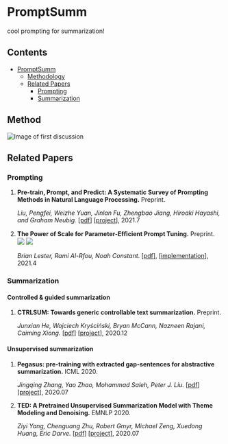 # PromptSumm
cool prompting for summarization!

## Contents

- [PromptSumm](#PromptSumm)
  - [Methodology](#Method)
  - [Related Papers](#related-papers)
    - [Prompting](#prompting)
    - [Summarization](#summarization)

## Method
![Image of first discussion](https://github.com/ntunlp/PromptSumm/blob/main/images/first_discussion_screenshot.jpeg)

## Related Papers

### Prompting
1. **Pre-train, Prompt, and Predict: A Systematic Survey of Prompting Methods in Natural Language Processing.**  Preprint.

   *Liu, Pengfei, Weizhe Yuan, Jinlan Fu, Zhengbao Jiang, Hiroaki Hayashi, and Graham Neubig.*  [[pdf](https://arxiv.org/pdf/2107.13586)] [[project](http://pretrain.nlpedia.ai)], 2021.7
2. **The Power of Scale for Parameter-Efﬁcient Prompt Tuning.** Preprint. ![](https://img.shields.io/badge/Continuous-red) ![](https://img.shields.io/badge/Classification-blue)
   
   *Brian Lester, Rami Al-Rfou, Noah Constant*. [[pdf](https://arxiv.org/pdf/2104.08691.pdf)], [[implementation](https://github.com/kipgparker/soft-prompt-tuning)], 2021.4
   
### Summarization

#### Controlled & guided summarization
1. **CTRLSUM: Towards generic controllable text summarization.**  Preprint.

   *Junxian He, Wojciech Kryściński, Bryan McCann, Nazneen Rajani, Caiming Xiong.*  [[pdf](https://arxiv.org/pdf/2012.04281.pdf)] [[project](https://github.com/salesforce/ctrl-sum)], 2020.12

#### Unsupervised summarization
1. **Pegasus: pre-training with extracted gap-sentences for abstractive summarization.**  ICML 2020.

   *Jingqing Zhang, Yao Zhao, Mohammad Saleh, Peter J. Liu.*  [[pdf](https://arxiv.org/pdf/1912.08777.pdf)] [[project](https://github.com/google-research/pegasus)], 2020.07
2. **TED: A Pretrained Unsupervised Summarization Model with Theme Modeling and Denoising.**  EMNLP 2020.

   *Ziyi Yang, Chenguang Zhu, Robert Gmyr, Michael Zeng, Xuedong Huang, Eric Darve.*  [[pdf](https://arxiv.org/pdf/2001.00725.pdf)] [[project]()], 2020.07

